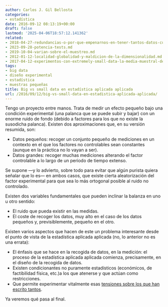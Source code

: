 ```yaml
---
author: Carlos J. Gil Bellosta
categories:
- estadística
date: 2016-09-12 08:13:19+00:00
draft: false
lastmod: '2025-04-06T18:57:12.141362'
related:
- 2018-04-27-redundancias-o-por-que-empenarnos-en-tener-tantos-datos-cuando-con-una-fraccion-sobra.md
- 2023-09-28-potencia-tests.md
- 2019-10-04-varian-sobre-el-muestreo.md
- 2012-01-12-localidad-globalidad-y-maldicion-de-la-dimensionalidad.md
- 2017-04-12-experimentos-con-extremely-small-data-la-media-muestral-de-pocas-betas.md
tags:
- big data
- diseño experimental
- estadística
- muestras pequeñas
title: Big vs small data en estadística aplicada aplicada
url: /2016/09/12/big-vs-small-data-en-estadistica-aplicada-aplicada/
---
```


Tengo un proyecto entre manos. Trata de medir un efecto pequeño bajo una condición experimental (una palanca que se puede subir y bajar) con un enorme ruido de fondo (debido a factores para los que no existe la susodicha palanca). Existen dos aproximaciones que, en su versión resumida, son:

* Datos pequeños: recoger un conjunto pequeño de mediciones en un contexto en el que los factores no controlables sean constantes (aunque en la práctica no lo vayan a ser).
* Datos grandes: recoger muchas mediciones alterando el factor controlable a lo largo de un periodo de tiempo extenso.

Se supone —y lo advierto, sobre todo para evitar que algún purista quiera señalar que lo es— en ambos casos, que existe cierta aleatorización del factor experimental para que sea lo más ortogonal posible al ruido no controlado.

Existen dos variables fundamentales que pueden inclinar la balanza en uno u otro sentido:

* El ruido que pueda existir en las medidas.
* El coste de recoger los datos, muy alto en el caso de los datos pequeños y, previsiblemente, pequeño en el otro.

Existen varios aspectos que hacen de este un problema interesante desde el punto de vista de la estadística aplicada aplicada (no, lo anterior no es una errata):

* El énfasis que se hace en la recogida de datos, en la medición: el proceso de la estadística aplicada aplicada comienza, precisamente, en el diseño de la recogida de datos.
* Existen condicionantes no puramente estadísticos (económicos, de factibilidad física, etc.)a los que atenerse y que actúan como restricciones.
* Que permite experimentar vitalmente esas [tensiones sobre los que han escrito tantos](http://www.longtail.com/about.html).

Ya veremos qué pasa al final.
